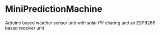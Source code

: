 # MiniPredictionMachine
Arduino based weather sensor unit with solar PV charing and an ESP8266 based receiver unit
